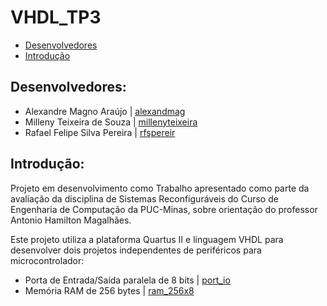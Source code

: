 # VHDL_TP3

- [Desenvolvedores](https://github.com/rfspereir/VHDL_TP2#desenvolvedores)
- [Introdução](https://github.com/rfspereir/VHDL_TP2#introdu%C3%A7%C3%A3o)

## Desenvolvedores:
- Alexandre Magno Araújo | [alexandmag](https://github.com/alexandmag)
- Milleny Teixeira de Souza  | [millenyteixeira](https://github.com/millenyteixeira)
- Rafael Felipe Silva Pereira | [rfspereir](https://github.com/rfspereir)

## Introdução:
Projeto em desenvolvimento como Trabalho apresentado como parte da avaliação da disciplina de Sistemas Reconfiguráveis do Curso de Engenharia de Computação da PUC-Minas, sobre orientação do professor Antonio Hamilton Magalhães.

Este projeto utiliza a plataforma Quartus II e linguagem VHDL para desenvolver dois projetos independentes de periféricos para microcontrolador:

- Porta de Entrada/Saída paralela de 8 bits | [port_io](https://github.com/rfspereir/VHDL_TP3/tree/main/port_io)
- Memória RAM de 256 bytes | [ram_256x8](https://github.com/rfspereir/VHDL_TP3/tree/main/ram_256x8)
